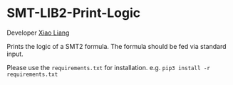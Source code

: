 SMT-LIB2-Print-Logic
===

Developer [Xiao Liang](https://github.com/yxliang01)

Prints the logic of a SMT2 formula. The formula should be fed via standard input.

Please use the `requirements.txt` for installation.
e.g. `pip3 install -r requirements.txt`
